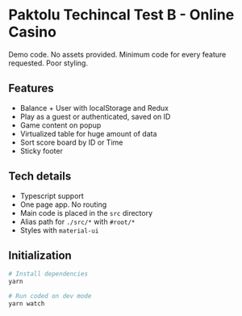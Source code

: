 # Paktolu Techincal Test B - Online Casino

Demo code. No assets provided. Minimum code for every feature requested. Poor styling.

## Features

* Balance + User with localStorage and Redux 
* Play as a guest or authenticated, saved on ID
* Game content on popup 
* Virtualized table for huge amount of data
* Sort score board by ID or Time
* Sticky footer

## Tech details

* Typescript support
* One page app. No routing
* Main code is placed in the `src` directory
* Alias path for `./src/*` with `#root/*`
* Styles with `material-ui`

## Initialization

``` bash
# Install dependencies
yarn

# Run coded on dev mode
yarn watch
```
